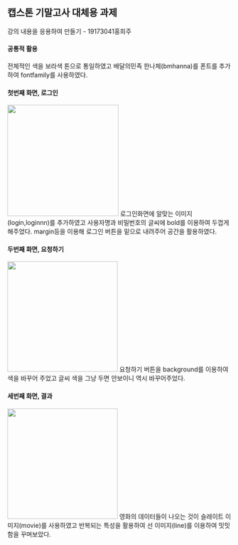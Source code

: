 ## 캡스톤 기말고사 대체용 과제


강의 내용을 응용하여 만들기 - 19173041홍희주



   #### 공통적 활용
   
  전체적인 색을 보라색 톤으로 통일하였고 배달의민족 한나체(bmhanna)를 폰트를 추가하여 fontfamily를 사용하였다.

   
   #### 첫번째 화면, 로그인
   <img width="250" src=https://user-images.githubusercontent.com/70992144/101258871-be136280-3768-11eb-9a2b-aa9add35dff5.jpg>
   로그인화면에 알맞는 이미지(login,loginnn)를 추가하였고 사용자명과 비밀번호의 글씨에 bold를 이용하여 
   두껍게 해주었다.
   margin등을 이용해 로그인 버튼을 밑으로 내려주어 공간을 활용하였다.
   
   
   #### 두번째 화면, 요청하기
   <img width="248" src=https://user-images.githubusercontent.com/70992144/101258874-bfdd2600-3768-11eb-8939-b9bdcd5a48b3.jpg>
   요청하기 버튼을 background를 이용하여 색을 바꾸어 주었고 글씨 색을 그냥 두면 안보이니 역시 바꾸어주었다.
   
   #### 세번째 화면, 결과
   <img width="248" src=https://user-images.githubusercontent.com/70992144/101258876-c1a6e980-3768-11eb-9c39-9e7471f5ca21.jpg>
   영화의 데이터들이 나오는 것이 슬레이트 이미지(movie)를 사용하였고 반복되는 특성을 활용하여 선 이미지(line)를 이용하여 
   밋밋함을 꾸며보았다.
